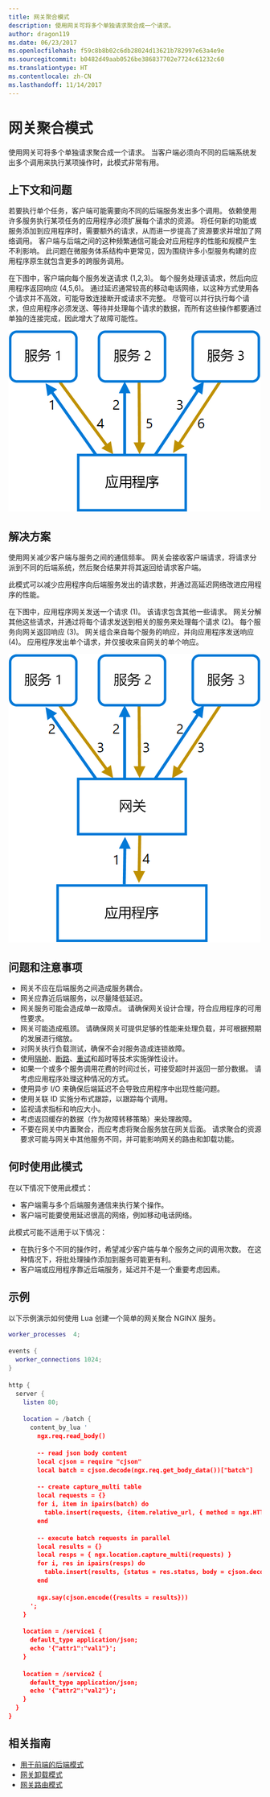 ```yaml
---
title: 网关聚合模式
description: 使用网关可将多个单独请求聚合成一个请求。
author: dragon119
ms.date: 06/23/2017
ms.openlocfilehash: f59c8b8b02c6db28024d13621b782997e63a4e9e
ms.sourcegitcommit: b0482d49aab0526be386837702e7724c61232c60
ms.translationtype: HT
ms.contentlocale: zh-CN
ms.lasthandoff: 11/14/2017
---
```

# <a name="gateway-aggregation-pattern"></a>网关聚合模式

使用网关可将多个单独请求聚合成一个请求。 当客户端必须向不同的后端系统发出多个调用来执行某项操作时，此模式非常有用。

## <a name="context-and-problem"></a>上下文和问题

若要执行单个任务，客户端可能需要向不同的后端服务发出多个调用。 依赖使用许多服务执行某项任务的应用程序必须扩展每个请求的资源。 将任何新的功能或服务添加到应用程序时，需要额外的请求，从而进一步提高了资源要求并增加了网络调用。 客户端与后端之间的这种频繁通信可能会对应用程序的性能和规模产生不利影响。  此问题在微服务体系结构中更常见，因为围绕许多小型服务构建的应用程序原生就包含更多的跨服务调用。 

在下图中，客户端向每个服务发送请求 (1,2,3)。 每个服务处理该请求，然后向应用程序返回响应 (4,5,6)。 通过延迟通常较高的移动电话网络，以这种方式使用各个请求并不高效，可能导致连接断开或请求不完整。 尽管可以并行执行每个请求，但应用程序必须发送、等待并处理每个请求的数据，而所有这些操作都要通过单独的连接完成，因此增大了故障可能性。

![](./_images/gateway-aggregation-problem.png) 

## <a name="solution"></a>解决方案

使用网关减少客户端与服务之间的通信频率。 网关会接收客户端请求，将请求分派到不同的后端系统，然后聚合结果并将其返回给请求客户端。

此模式可以减少应用程序向后端服务发出的请求数，并通过高延迟网络改进应用程序的性能。

在下图中，应用程序网关发送一个请求 (1)。 该请求包含其他一些请求。 网关分解其他这些请求，并通过将每个请求发送到相关的服务来处理每个请求 (2)。 每个服务向网关返回响应 (3)。 网关组合来自每个服务的响应，并向应用程序发送响应 (4)。 应用程序发出单个请求，并仅接收来自网关的单个响应。

![](./_images/gateway-aggregation.png)

## <a name="issues-and-considerations"></a>问题和注意事项

- 网关不应在后端服务之间造成服务耦合。
- 网关应靠近后端服务，以尽量降低延迟。
- 网关服务可能会造成单一故障点。 请确保网关设计合理，符合应用程序的可用性要求。
- 网关可能造成瓶颈。 请确保网关可提供足够的性能来处理负载，并可根据预期的发展进行缩放。
- 对网关执行负载测试，确保不会对服务造成连锁故障。
- 使用[隔舱][bulkhead]、[断路][circuit-breaker]、[重试][retry]和超时等技术实施弹性设计。
- 如果一个或多个服务调用花费的时间过长，可接受超时并返回一部分数据。 请考虑应用程序处理这种情况的方式。
- 使用异步 I/O 来确保后端延迟不会导致应用程序中出现性能问题。
- 使用关联 ID 实施分布式跟踪，以跟踪每个调用。
- 监视请求指标和响应大小。
- 考虑返回缓存的数据（作为故障转移策略）来处理故障。
- 不要在网关中内置聚合，而应考虑将聚合服务放在网关后面。 请求聚合的资源要求可能与网关中其他服务不同，并可能影响网关的路由和卸载功能。

## <a name="when-to-use-this-pattern"></a>何时使用此模式

在以下情况下使用此模式：

- 客户端需与多个后端服务通信来执行某个操作。
- 客户端可能要使用延迟很高的网络，例如移动电话网络。

此模式可能不适用于以下情况：

- 在执行多个不同的操作时，希望减少客户端与单个服务之间的调用次数。 在这种情况下，将批处理操作添加到服务可能更有利。
- 客户端或应用程序靠近后端服务，延迟并不是一个重要考虑因素。

## <a name="example"></a>示例

以下示例演示如何使用 Lua 创建一个简单的网关聚合 NGINX 服务。

```lua
worker_processes  4;

events {
  worker_connections 1024;
}

http {
  server {
    listen 80;

    location = /batch {
      content_by_lua '
        ngx.req.read_body()

        -- read json body content
        local cjson = require "cjson"
        local batch = cjson.decode(ngx.req.get_body_data())["batch"]

        -- create capture_multi table
        local requests = {}
        for i, item in ipairs(batch) do
          table.insert(requests, {item.relative_url, { method = ngx.HTTP_GET}})
        end

        -- execute batch requests in parallel
        local results = {}
        local resps = { ngx.location.capture_multi(requests) }
        for i, res in ipairs(resps) do
          table.insert(results, {status = res.status, body = cjson.decode(res.body), header = res.header})
        end

        ngx.say(cjson.encode({results = results}))
      ';
    }

    location = /service1 {
      default_type application/json;
      echo '{"attr1":"val1"}';
    }

    location = /service2 {
      default_type application/json;
      echo '{"attr2":"val2"}';
    }
  }
}
```

## <a name="related-guidance"></a>相关指南

- [用于前端的后端模式](./backends-for-frontends.md)
- [网关卸载模式](./gateway-offloading.md)
- [网关路由模式](./gateway-routing.md)

[bulkhead]: ./bulkhead.md
[circuit-breaker]: ./circuit-breaker.md
[retry]: ./retry.md